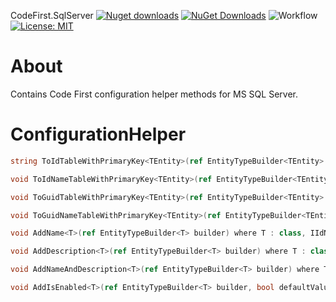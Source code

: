CodeFirst.SqlServer [![Nuget downloads](https://img.shields.io/nuget/v/Elephant.CodeFirst.SqlServer)](https://www.nuget.org/packages/Elephant.CodeFirst.SqlServer/) [![NuGet Downloads](https://img.shields.io/nuget/dt/Elephant.CodeFirst.SqlServer.svg)](https://www.nuget.org/packages/Elephant.CodeFirst.SqlServer/) ![Workflow](https://github.com/S-Elephant/Elephant.NuGets/actions/workflows/GitHubActions.yml/badge.svg) [![License: MIT](https://img.shields.io/badge/License-MIT-yellow.svg)](https://github.com/S-Elephant/Elephant.NuGets/tree/master/Elephant.CodeFirst.SqlServer/LICENSE.txt)

# About

Contains Code First configuration helper methods for MS SQL Server.

# ConfigurationHelper

```c#
string ToIdTableWithPrimaryKey<TEntity>(ref EntityTypeBuilder<TEntity> builder, string? schema = null, string? tableName = null) where TEntity : class, IId

void ToIdNameTableWithPrimaryKey<TEntity>(ref EntityTypeBuilder<TEntity> builder, string? schema = null, string? tableName = null) where TEntity : class, IId, IName

void ToGuidTableWithPrimaryKey<TEntity>(ref EntityTypeBuilder<TEntity> builder, string? schema = null, string? tableName = null) where TEntity : class, IGuid

void ToGuidNameTableWithPrimaryKey<TEntity>(ref EntityTypeBuilder<TEntity> builder, string? schema = null, string? tableName = null) where TEntity : class, IGuid, IName

void AddName<T>(ref EntityTypeBuilder<T> builder) where T : class, IIdName

void AddDescription<T>(ref EntityTypeBuilder<T> builder) where T : class, IIdNameDescription

void AddNameAndDescription<T>(ref EntityTypeBuilder<T> builder) where T : class, IIdNameDescription

void AddIsEnabled<T>(ref EntityTypeBuilder<T> builder, bool defaultValue = true) where T : class, IIsEnabled
```



